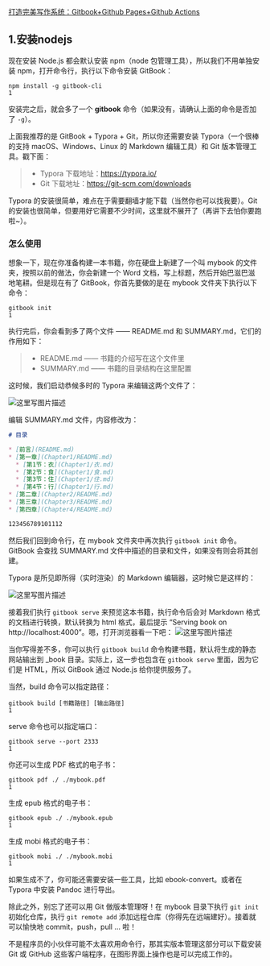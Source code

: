 [打造完美写作系统：Gitbook+Github Pages+Github Actions](https://blog.csdn.net/qq_40889820/article/details/110013310)

## 1.安装nodejs

现在安装 Node.js 都会默认安装 npm（node 包管理工具），所以我们不用单独安装 npm，打开命令行，执行以下命令安装 GitBook：

```shell
npm install -g gitbook-cli
1
```

安装完之后，就会多了一个 **gitbook** 命令（如果没有，请确认上面的命令是否加了 `-g`）。

上面我推荐的是 GitBook + Typora + Git，所以你还需要安装 Typora（一个很棒的支持 macOS、Windows、Linux 的 Markdown 编辑工具）和 Git 版本管理工具。戳下面：

> - Typora 下载地址：https://typora.io/
> - Git 下载地址：https://git-scm.com/downloads

Typora 的安装很简单，难点在于需要翻墙才能下载（当然你也可以找我要）。Git 的安装也很简单，但要用好它需要不少时间，这里就不展开了（再讲下去怕你要跑啦~）。

### 怎么使用

想象一下，现在你准备构建一本书籍，你在硬盘上新建了一个叫 mybook 的文件夹，按照以前的做法，你会新建一个 Word 文档，写上标题，然后开始巴滋巴滋地笔耕。但是现在有了 GitBook，你首先要做的是在 mybook 文件夹下执行以下命令：

```shell
gitbook init
1
```

执行完后，你会看到多了两个文件 —— README.md 和 SUMMARY.md，它们的作用如下：

> - README.md —— 书籍的介绍写在这个文件里
> - SUMMARY.md —— 书籍的目录结构在这里配置

这时候，我们启动恭候多时的 Typora 来编辑这两个文件了：

![这里写图片描述](https://img-blog.csdn.net/2018071818281621?watermark/2/text/aHR0cHM6Ly9ibG9nLmNzZG4ubmV0L2x1Y2t5ZGFyY3k=/font/5a6L5L2T/fontsize/400/fill/I0JBQkFCMA==/dissolve/70#pic_center)

编辑 SUMMARY.md 文件，内容修改为：

```markdown
# 目录

* [前言](README.md)
* [第一章](Chapter1/README.md)
  * [第1节：衣](Chapter1/衣.md)
  * [第2节：食](Chapter1/食.md)
  * [第3节：住](Chapter1/住.md)
  * [第4节：行](Chapter1/行.md)
* [第二章](Chapter2/README.md)
* [第三章](Chapter3/README.md)
* [第四章](Chapter4/README.md)

123456789101112
```

然后我们回到命令行，在 mybook 文件夹中再次执行 `gitbook init` 命令。GitBook 会查找 SUMMARY.md 文件中描述的目录和文件，如果没有则会将其创建。

Typora 是所见即所得（实时渲染）的 Markdown 编辑器，这时候它是这样的：

![这里写图片描述](https://img-blog.csdn.net/20180718185415241?watermark/2/text/aHR0cHM6Ly9ibG9nLmNzZG4ubmV0L2x1Y2t5ZGFyY3k=/font/5a6L5L2T/fontsize/400/fill/I0JBQkFCMA==/dissolve/70#pic_center)

接着我们执行 `gitbook serve` 来预览这本书籍，执行命令后会对 Markdown 格式的文档进行转换，默认转换为 html 格式，最后提示 “Serving book on http://localhost:4000”。嗯，打开浏览器看一下吧：
![这里写图片描述](https://img-blog.csdn.net/20180718185251753?watermark/2/text/aHR0cHM6Ly9ibG9nLmNzZG4ubmV0L2x1Y2t5ZGFyY3k=/font/5a6L5L2T/fontsize/400/fill/I0JBQkFCMA==/dissolve/70#pic_center)

当你写得差不多，你可以执行 `gitbook build` 命令构建书籍，默认将生成的静态网站输出到 _book 目录。实际上，这一步也包含在 `gitbook serve` 里面，因为它们是 HTML，所以 GitBook 通过 Node.js 给你提供服务了。

当然，build 命令可以指定路径：

```shell
gitbook build [书籍路径] [输出路径]
1
```

serve 命令也可以指定端口：

```shell
gitbook serve --port 2333
1
```

你还可以生成 PDF 格式的电子书：

```shell
gitbook pdf ./ ./mybook.pdf
1
```

生成 epub 格式的电子书：

```shell
gitbook epub ./ ./mybook.epub
1
```

生成 mobi 格式的电子书：

```shell
gitbook mobi ./ ./mybook.mobi
1
```

如果生成不了，你可能还需要安装一些工具，比如 ebook-convert。或者在 Typora 中安装 Pandoc 进行导出。

除此之外，别忘了还可以用 Git 做版本管理呀！在 mybook 目录下执行 `git init` 初始化仓库，执行 `git remote add` 添加远程仓库（你得先在远端建好）。接着就可以愉快地 commit，push，pull … 啦！

不是程序员的小伙伴可能不太喜欢用命令行，那其实版本管理这部分可以下载安装 Git 或 GitHub 这些客户端程序，在图形界面上操作也是可以完成工作的。





